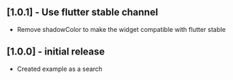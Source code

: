 ## [1.0.1] - Use flutter stable channel

* Remove shadowColor to make the widget compatible with flutter stable

## [1.0.0] - initial release

* Created example as a search
